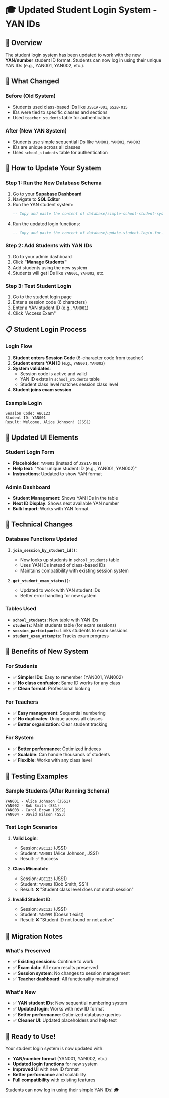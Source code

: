 # 🎓 Updated Student Login System - YAN IDs

## 🎯 Overview
The student login system has been updated to work with the new **YAN/number** student ID format. Students can now log in using their unique YAN IDs (e.g., YAN001, YAN002, etc.).

## 🔄 What Changed

### **Before (Old System)**
- Students used class-based IDs like `JSS1A-001`, `SS2B-015`
- IDs were tied to specific classes and sections
- Used `teacher_students` table for authentication

### **After (New YAN System)**
- Students use simple sequential IDs like `YAN001`, `YAN002`, `YAN003`
- IDs are unique across all classes
- Uses `school_students` table for authentication

## 🚀 How to Update Your System

### **Step 1: Run the New Database Schema**
1. Go to your **Supabase Dashboard**
2. Navigate to **SQL Editor**
3. Run the YAN student system:
   ```sql
   -- Copy and paste the content of database/simple-school-student-system.sql
   ```
4. Run the updated login functions:
   ```sql
   -- Copy and paste the content of database/update-student-login-for-yan-ids.sql
   ```

### **Step 2: Add Students with YAN IDs**
1. Go to your admin dashboard
2. Click **"Manage Students"**
3. Add students using the new system
4. Students will get IDs like `YAN001`, `YAN002`, etc.

### **Step 3: Test Student Login**
1. Go to the student login page
2. Enter a session code (6 characters)
3. Enter a YAN student ID (e.g., `YAN001`)
4. Click "Access Exam"

## 📋 Student Login Process

### **Login Flow**
1. **Student enters Session Code** (6-character code from teacher)
2. **Student enters YAN ID** (e.g., `YAN001`, `YAN002`)
3. **System validates**:
   - Session code is active and valid
   - YAN ID exists in `school_students` table
   - Student class level matches session class level
4. **Student joins exam session**

### **Example Login**
```
Session Code: ABC123
Student ID: YAN001
Result: Welcome, Alice Johnson! (JSS1)
```

## 🎨 Updated UI Elements

### **Student Login Form**
- **Placeholder**: `YAN001` (instead of `JSS1A-001`)
- **Help text**: "Your unique student ID (e.g., YAN001, YAN002)"
- **Instructions**: Updated to show YAN format

### **Admin Dashboard**
- **Student Management**: Shows YAN IDs in the table
- **Next ID Display**: Shows next available YAN number
- **Bulk Import**: Works with YAN format

## 🔧 Technical Changes

### **Database Functions Updated**
1. **`join_session_by_student_id()`**:
   - Now looks up students in `school_students` table
   - Uses YAN IDs instead of class-based IDs
   - Maintains compatibility with existing session system

2. **`get_student_exam_status()`**:
   - Updated to work with YAN student IDs
   - Better error handling for new system

### **Tables Used**
- **`school_students`**: New table with YAN IDs
- **`students`**: Main students table (for exam sessions)
- **`session_participants`**: Links students to exam sessions
- **`student_exam_attempts`**: Tracks exam progress

## 🎯 Benefits of New System

### **For Students**
- ✅ **Simpler IDs**: Easy to remember (YAN001, YAN002)
- ✅ **No class confusion**: Same ID works for any class
- ✅ **Clean format**: Professional looking

### **For Teachers**
- ✅ **Easy management**: Sequential numbering
- ✅ **No duplicates**: Unique across all classes
- ✅ **Better organization**: Clear student tracking

### **For System**
- ✅ **Better performance**: Optimized indexes
- ✅ **Scalable**: Can handle thousands of students
- ✅ **Flexible**: Works with any class level

## 🧪 Testing Examples

### **Sample Students (After Running Schema)**
```
YAN001 - Alice Johnson (JSS1)
YAN002 - Bob Smith (SS1)
YAN003 - Carol Brown (JSS2)
YAN004 - David Wilson (SS3)
```

### **Test Login Scenarios**
1. **Valid Login**:
   - Session: `ABC123` (JSS1)
   - Student: `YAN001` (Alice Johnson, JSS1)
   - Result: ✅ Success

2. **Class Mismatch**:
   - Session: `ABC123` (JSS1)
   - Student: `YAN002` (Bob Smith, SS1)
   - Result: ❌ "Student class level does not match session"

3. **Invalid Student ID**:
   - Session: `ABC123` (JSS1)
   - Student: `YAN999` (Doesn't exist)
   - Result: ❌ "Student ID not found or not active"

## 🔄 Migration Notes

### **What's Preserved**
- ✅ **Existing sessions**: Continue to work
- ✅ **Exam data**: All exam results preserved
- ✅ **Session system**: No changes to session management
- ✅ **Teacher dashboard**: All functionality maintained

### **What's New**
- ✅ **YAN student IDs**: New sequential numbering system
- ✅ **Updated login**: Works with new ID format
- ✅ **Better performance**: Optimized database queries
- ✅ **Cleaner UI**: Updated placeholders and help text

## 🎉 Ready to Use!

Your student login system is now updated with:
- **YAN/number format** (YAN001, YAN002, etc.)
- **Updated login functions** for new system
- **Improved UI** with new ID format
- **Better performance** and scalability
- **Full compatibility** with existing features

Students can now log in using their simple YAN IDs! 🎓
